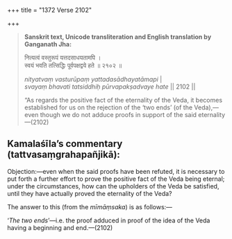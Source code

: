 +++
title = "1372 Verse 2102"

+++
> **Sanskrit text, Unicode transliteration and English translation by Ganganath Jha:** 
>
> नित्यत्वं वस्तुरूपं यत्तदसाधयतामपि ।  
> स्वयं भवति तत्सिद्धिः पूर्वपक्षद्वये हते ॥ २१०२ ॥ 
>
> *nityatvaṃ vasturūpaṃ yattadasādhayatāmapi* \|  
> *svayaṃ bhavati tatsiddhiḥ pūrvapakṣadvaye hate* \|\| 2102 \|\| 
>
> “As regards the positive fact of the eternality of the Veda, it becomes established for us on the rejection of the ‘two ends’ (of the Veda),—even though we do not adduce proofs in support of the said eternality—(2102)



## Kamalaśīla’s commentary (tattvasaṃgrahapañjikā):

Objection:—even when the said proofs have been refuted, it is necessary to put forth a further effort to prove the positive fact of the Veda being eternal; under the circumstances, how can the upholders of the Veda be satisfied, until they have actually proved the eternality of the Veda?

The answer to this (from the *mīmāṃsaka*) is as follows:—

‘*The* *two ends*’—i.e. the proof adduced in proof of the idea of the Veda having a beginning and end.—(2102)


